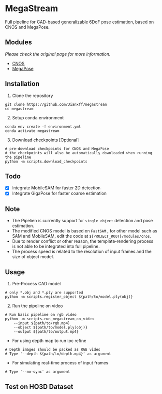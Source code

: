 # MegaStream

Full pipeline for CAD-based generalizable 6DoF pose estimation, based on CNOS and MegaPose.

## Modules
*Please check the original page for more information.*
- [CNOS](https://github.com/nv-nguyen/cnos)
- [MegaPose](https://github.com/megapose6d/megapose6d)

## Installation

1. Clone the repository
```
git clone https://github.com/Jianxff/megastream
cd megastream
```

2. Setup conda environment
```
conda env create -f environment.yml
conda activate megastream
```

3. Download checkpoints [Optional]
```
# pre-download checkpoints for CNOS and MegaPose
# the checkpoints will also be automatically downloaded when running the pipeline
python -m scripts.download_checkpoints
```

## Todo
- [x] Integrate MobileSAM for faster 2D detection
- [x] Integrate GigaPose for faster coarse estimation

## Note
- The Pipelien is currently support for `single object` detection and pose estimation.
- The modified CNOS model is based on `FastSAM` , for other model such as SAM and MobileSAM, edit the code at `${PROJECT_ROOT}/modules/cnos`.
- Due to render conflict or other reason, the template-rendering process is not able to be integrated into full pipeline. 
- The process speed is related to the resolution of input frames and the size of object model.

## Usage
1. Pre-Process CAD model
```
# only *.obj and *.ply are supported
python -m scripts.register_object ${path/to/model.ply(obj)}
```

2. Run the pipeline on video

```
# Run basic pipeline on rgb video
python -m scripts.run_megastream_on_video 
    --input ${path/to/rgb.mp4} 
    --object ${path/to/model.ply(obj)} 
    --output ${path/to/output.mp4}
```

- For using depth map to run ipc refine
```
# Depth images should be packed as RGB video
# Type '--depth ${path/to/depth.mp4}' as argument
```

- For simulating real-time process of input frames
```
# Type '--no-sync' as argument
```

## Test on HO3D Dataset
